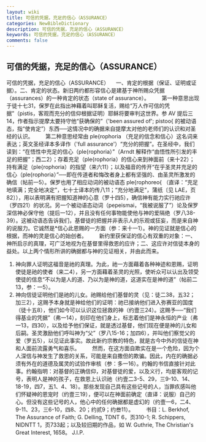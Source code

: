 ```yaml
---
layout: wiki
title: 可信的凭据，充足的信心（ASSURANCE）
categories: NewBibleDictionary
description: 可信的凭据，充足的信心（ASSURANCE）
keywords: 可信的凭据，充足的信心（ASSURANCE）
comments: false
---
```


## 可信的凭据，充足的信心（ASSURANCE）



可信的凭据，充足的信心（ASSURANCE）
　一、肯定的根据（保证、证明或证据）。二、肯定的状态。新旧两约都形容信心是建基于神所赐众凭据（assurances）的一种肯定的状态（state of assurance）。
　　第一种意思出现于徒十七31，保罗在此指出神藉着叫耶稣复活，赐给“万人作可信的凭据”（pistis，客观而充分的信仰根据证明）耶稣将要审判这世界。参 AV 提后三14，作者指示提摩太要持守他“获确保的”（'been assured of'; pistoo{ 的被动语态，指“使肯定”）东西──这情况中的确据来自提摩太对他的老师们的认识和对圣经的认识。
　　第二种意思经常由
ple{rophoria （充足的信念和信心）这名词来表达；英文圣经译本多译作（'full assurance'）“充分的把握”。在圣经中，我们读到：“在悟性中充足的信心（ple{rophoria）”（Arndt
解释作“由悟性所引发的丰足的把握”；西二2）；存着充足（ple{rophoria）的信心来到神面前（来十22）；持有满足（ple{rophoria）的指望（来六11）；以及福音的传开“在乎圣灵并充足的信心（ple{rophoria）”──即在传道者和悔改者身上都有坚强的、由圣灵所激发的确信（帖前一5）。保罗也用了相应动词的被动语态 ple{rophoreo{ （直译：“充足地填满；完全地决定”，七十士译本的传八11；“充分地满足”，蒲纸〔见 LAE，页82〕），用以表明满有把握知道神的心意（罗十四5），确信神有能力实行祂应许（罗四21）的状况。另一个被动语态动词（pepeismai，“我被说服了”）论及保罗深信神必保守他（提后一12），并且没有任何事物能使他与神的爱隔绝（罗八38-39）。这被动语态告诉我们，基督徒的把握并非表示人的乐观或狂妄，而是来自神的说服力。它诚然是*信心此恩赐的一方面（参：来十一1）。神的见证就是信心的根据，而神的灵是信心的始创者。
　　新约里获保证的信心有双重的对象：一、神所启示的真理，可广泛地视为在基督里得救恩的应许；二、这应许对信徒本身的益处。以上两个情形所讲的确据都与神的见证相关，并由此而来。
1. 神向罪人证明这福音是祂的真理。为此，祂一方面藉着各种神迹和恩赐，证明使徒是祂的使者（来二4），另一方面藉着圣灵的光照，使听众可以认出及领受使徒的信息“不以为是人的道、乃以为是神的道，这道实在是神的道”（帖前二13，参：一5）。
2. 神向信徒证明他们是祂的儿女。祂赐给他们基督的灵（见：徒二38，五32；加三2），这赐予本身就是神给他们的证明：祂已接纳他们进入弥赛亚的国度（徒十五8），他们如今可以认识这位拯救的神（约壹三24）。这赐予──“我们得基业的凭据”（弗一14），刻印在他们身上，标志着他们是神永恒的产业（弗一13，四30），以及给予他们保证，就是透过基督，他们现在便是神的儿女和后嗣。圣灵激励他们呼叫神为“父”（罗八15-16；加四6），并叫他们察觉父的爱（罗五5），以见证此事实。故此新约宗教的特色，就是古今中外的信徒在神和人面前流露勇气和喜乐。
　　然而，在这方面自欺实在是一个危险，因为个人深信与神发生了救恩的关系，可能是来自撒但的欺骗。因此，内在的确据必须有外在的道德及属灵的试验作审核（参：多一16）。约翰的书信直接针对此事。约翰指明：对基督的正确信仰，对基督徒的爱，以及义行，均是客观的记号，表明人是神的孩子，在救恩上认识祂（约壹二3-5、29，三9-10、14、18-19，四7，五1、4、18）。那些发现自己具有这些记号的人，当罪疚感叫他们怀疑神的恩宠时（约壹三19），便可以在神面前确定（直译：说服）自己的心。但没有这些记号的人，他心中的任何确据都是虚幻的（约壹一6，二4、9-11、23，三6-10，四8、20；约贰9；约叁11）。
　　书目：L. Berkhof, The Assurance of Faith; G. Delling, TDNT 6，页310-1; R. Schippers, NIDNTT 1，页733起；以及较旧期的作品，如 W. Guthrie, The Christian's Great Interest, 1658。
J.I.P.



